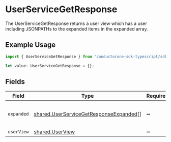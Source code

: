 # UserServiceGetResponse

The UserServiceGetResponse returns a user view which has a user including JSONPATHs to the expanded items in the expanded array.

## Example Usage

```typescript
import { UserServiceGetResponse } from "conductorone-sdk-typescript/sdk/models/shared";

let value: UserServiceGetResponse = {};
```

## Fields

| Field                                                                                                   | Type                                                                                                    | Required                                                                                                | Description                                                                                             |
| ------------------------------------------------------------------------------------------------------- | ------------------------------------------------------------------------------------------------------- | ------------------------------------------------------------------------------------------------------- | ------------------------------------------------------------------------------------------------------- |
| `expanded`                                                                                              | [shared.UserServiceGetResponseExpanded](../../../sdk/models/shared/userservicegetresponseexpanded.md)[] | :heavy_minus_sign:                                                                                      | List of serialized related objects.                                                                     |
| `userView`                                                                                              | [shared.UserView](../../../sdk/models/shared/userview.md)                                               | :heavy_minus_sign:                                                                                      | N/A                                                                                                     |